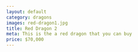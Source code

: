 ```yaml
---
layout: default
category: dragons
images: red-dragon1.jpg
title: Red Dragon 2
meta: This is the a red dragon that you can buy
price: $70,000
---
```

